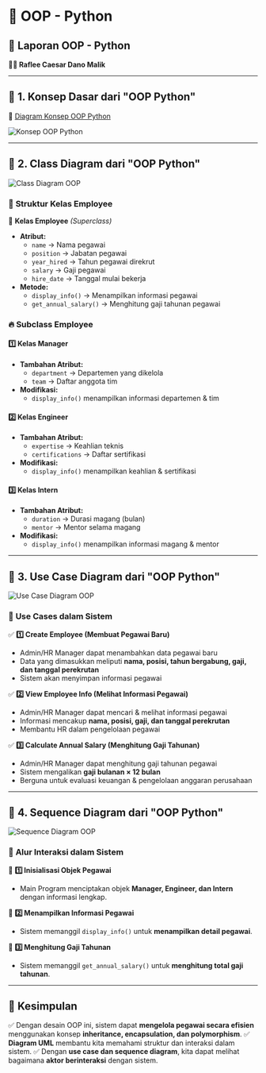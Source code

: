 # 🚀 OOP - Python

## 📄 Laporan OOP - Python
**👨‍💻 Raflee Caesar Dano Malik**

---

## 🔹 1. Konsep Dasar dari "OOP Python"
🔗 [Diagram Konsep OOP Python](https://excalidraw.com/#json=r0VKx_UtNLWSoVpxq-gVS,y5ArYLs3WR5GO1zCOSO-XA)

![Konsep OOP Python](https://github.com/user-attachments/assets/81eddad2-22ab-4cf8-8bf1-844a441722f1)

---

## 🔹 2. Class Diagram dari "OOP Python"
![Class Diagram OOP](https://github.com/user-attachments/assets/326e5491-9bdb-4bad-be47-a9bd13a041d8)

### 📌 **Struktur Kelas Employee**
💠 **Kelas Employee** _(Superclass)_
- **Atribut:**
  - `name` → Nama pegawai
  - `position` → Jabatan pegawai
  - `year_hired` → Tahun pegawai direkrut
  - `salary` → Gaji pegawai
  - `hire_date` → Tanggal mulai bekerja
- **Metode:**
  - `display_info()` → Menampilkan informasi pegawai
  - `get_annual_salary()` → Menghitung gaji tahunan pegawai

### 🔥 **Subclass Employee**
#### 1️⃣ **Kelas Manager**
- **Tambahan Atribut:**
  - `department` → Departemen yang dikelola
  - `team` → Daftar anggota tim
- **Modifikasi:**
  - `display_info()` menampilkan informasi departemen & tim

#### 2️⃣ **Kelas Engineer**
- **Tambahan Atribut:**
  - `expertise` → Keahlian teknis
  - `certifications` → Daftar sertifikasi
- **Modifikasi:**
  - `display_info()` menampilkan keahlian & sertifikasi

#### 3️⃣ **Kelas Intern**
- **Tambahan Atribut:**
  - `duration` → Durasi magang (bulan)
  - `mentor` → Mentor selama magang
- **Modifikasi:**
  - `display_info()` menampilkan informasi magang & mentor

---

## 🔹 3. Use Case Diagram dari "OOP Python"
![Use Case Diagram OOP](https://github.com/user-attachments/assets/444e5303-a0ae-40e8-8998-768d664bc2cf)

### 📌 **Use Cases dalam Sistem**

✅ **1️⃣ Create Employee (Membuat Pegawai Baru)**
- Admin/HR Manager dapat menambahkan data pegawai baru
- Data yang dimasukkan meliputi **nama, posisi, tahun bergabung, gaji, dan tanggal perekrutan**
- Sistem akan menyimpan informasi pegawai

✅ **2️⃣ View Employee Info (Melihat Informasi Pegawai)**
- Admin/HR Manager dapat mencari & melihat informasi pegawai
- Informasi mencakup **nama, posisi, gaji, dan tanggal perekrutan**
- Membantu HR dalam pengelolaan pegawai

✅ **3️⃣ Calculate Annual Salary (Menghitung Gaji Tahunan)**
- Admin/HR Manager dapat menghitung gaji tahunan pegawai
- Sistem mengalikan **gaji bulanan × 12 bulan**
- Berguna untuk evaluasi keuangan & pengelolaan anggaran perusahaan

---

## 🔹 4. Sequence Diagram dari "OOP Python"
![Sequence Diagram OOP](https://github.com/user-attachments/assets/daaddbce-93b7-4434-8088-25aac18e07c4)

### 🎯 **Alur Interaksi dalam Sistem**
🔹 **1️⃣ Inisialisasi Objek Pegawai**
   - Main Program menciptakan objek **Manager, Engineer, dan Intern** dengan informasi lengkap.

🔹 **2️⃣ Menampilkan Informasi Pegawai**
   - Sistem memanggil `display_info()` untuk **menampilkan detail pegawai**.

🔹 **3️⃣ Menghitung Gaji Tahunan**
   - Sistem memanggil `get_annual_salary()` untuk **menghitung total gaji tahunan**.

---

## 📌 **Kesimpulan**
✅ Dengan desain OOP ini, sistem dapat **mengelola pegawai secara efisien** menggunakan konsep **inheritance, encapsulation, dan polymorphism**.
✅ **Diagram UML** membantu kita memahami struktur dan interaksi dalam sistem.
✅ Dengan **use case dan sequence diagram**, kita dapat melihat bagaimana **aktor berinteraksi** dengan sistem.


